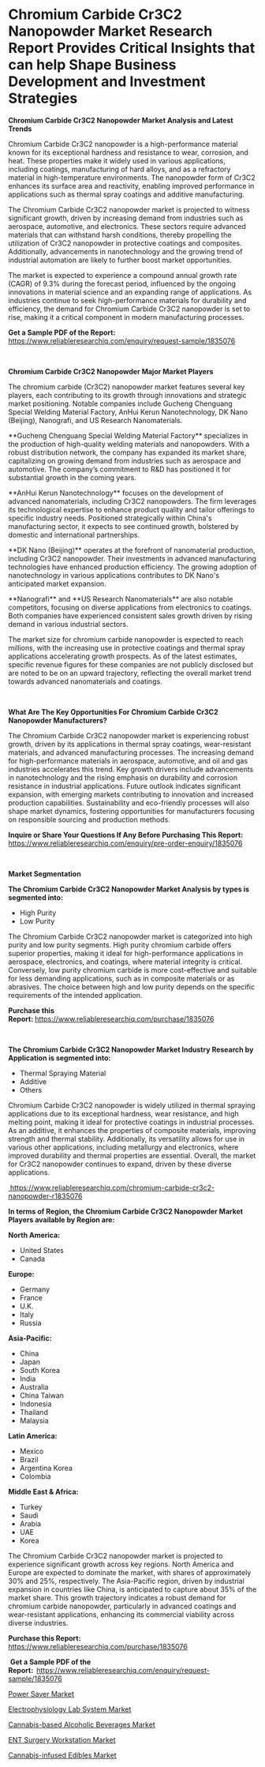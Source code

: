 <p><h1>Chromium Carbide Cr3C2 Nanopowder Market Research Report Provides Critical Insights that can help Shape Business Development and Investment Strategies</h1></p><p><strong>Chromium Carbide Cr3C2 Nanopowder Market Analysis and Latest Trends</strong></p>
<p><p>Chromium Carbide Cr3C2 nanopowder is a high-performance material known for its exceptional hardness and resistance to wear, corrosion, and heat. These properties make it widely used in various applications, including coatings, manufacturing of hard alloys, and as a refractory material in high-temperature environments. The nanopowder form of Cr3C2 enhances its surface area and reactivity, enabling improved performance in applications such as thermal spray coatings and additive manufacturing.</p><p>The Chromium Carbide Cr3C2 nanopowder market is projected to witness significant growth, driven by increasing demand from industries such as aerospace, automotive, and electronics. These sectors require advanced materials that can withstand harsh conditions, thereby propelling the utilization of Cr3C2 nanopowder in protective coatings and composites. Additionally, advancements in nanotechnology and the growing trend of industrial automation are likely to further boost market opportunities.</p><p>The market is expected to experience a compound annual growth rate (CAGR) of 9.3% during the forecast period, influenced by the ongoing innovations in material science and an expanding range of applications. As industries continue to seek high-performance materials for durability and efficiency, the demand for Chromium Carbide Cr3C2 nanopowder is set to rise, making it a critical component in modern manufacturing processes.</p></p>
<p><strong>Get a Sample PDF of the Report:&nbsp;</strong> <a href="https://www.reliableresearchiq.com/enquiry/request-sample/1835076?utm_campaign=1412&utm_medium=2&utm_source=Github&utm_content=ia&utm_term=16102024&utm_id=chromium-carbide-cr3c2-nanopowder">https://www.reliableresearchiq.com/enquiry/request-sample/1835076</a></p>
<p>&nbsp;</p>
<p><strong>Chromium Carbide Cr3C2 Nanopowder Major Market Players</strong></p>
<p><p>The chromium carbide (Cr3C2) nanopowder market features several key players, each contributing to its growth through innovations and strategic market positioning. Notable companies include Gucheng Chenguang Special Welding Material Factory, AnHui Kerun Nanotechnology, DK Nano (Beijing), Nanografi, and US Research Nanomaterials.</p><p>**Gucheng Chenguang Special Welding Material Factory** specializes in the production of high-quality welding materials and nanopowders. With a robust distribution network, the company has expanded its market share, capitalizing on growing demand from industries such as aerospace and automotive. The company’s commitment to R&D has positioned it for substantial growth in the coming years.</p><p>**AnHui Kerun Nanotechnology** focuses on the development of advanced nanomaterials, including Cr3C2 nanopowders. The firm leverages its technological expertise to enhance product quality and tailor offerings to specific industry needs. Positioned strategically within China's manufacturing sector, it expects to see continued growth, bolstered by domestic and international partnerships.</p><p>**DK Nano (Beijing)** operates at the forefront of nanomaterial production, including Cr3C2 nanopowder. Their investments in advanced manufacturing technologies have enhanced production efficiency. The growing adoption of nanotechnology in various applications contributes to DK Nano's anticipated market expansion.</p><p>**Nanografi** and **US Research Nanomaterials** are also notable competitors, focusing on diverse applications from electronics to coatings. Both companies have experienced consistent sales growth driven by rising demand in various industrial sectors.</p><p>The market size for chromium carbide nanopowder is expected to reach millions, with the increasing use in protective coatings and thermal spray applications accelerating growth prospects. As of the latest estimates, specific revenue figures for these companies are not publicly disclosed but are noted to be on an upward trajectory, reflecting the overall market trend towards advanced nanomaterials and coatings.</p></p>
<p>&nbsp;</p>
<p><strong>What Are The Key Opportunities For Chromium Carbide Cr3C2 Nanopowder Manufacturers?</strong></p>
<p><p>The Chromium Carbide Cr3C2 nanopowder market is experiencing robust growth, driven by its applications in thermal spray coatings, wear-resistant materials, and advanced manufacturing processes. The increasing demand for high-performance materials in aerospace, automotive, and oil and gas industries accelerates this trend. Key growth drivers include advancements in nanotechnology and the rising emphasis on durability and corrosion resistance in industrial applications. Future outlook indicates significant expansion, with emerging markets contributing to innovation and increased production capabilities. Sustainability and eco-friendly processes will also shape market dynamics, fostering opportunities for manufacturers focusing on responsible sourcing and production methods.</p></p>
<p><strong>Inquire or Share Your Questions If Any Before Purchasing This Report:</strong> <a href="https://www.reliableresearchiq.com/enquiry/pre-order-enquiry/1835076?utm_campaign=1412&utm_medium=2&utm_source=Github&utm_content=ia&utm_term=16102024&utm_id=chromium-carbide-cr3c2-nanopowder">https://www.reliableresearchiq.com/enquiry/pre-order-enquiry/1835076</a></p>
<p>&nbsp;</p>
<p><strong>Market Segmentation</strong></p>
<p><strong>The Chromium Carbide Cr3C2 Nanopowder Market Analysis by types is segmented into:</strong></p>
<p><ul><li>High Purity</li><li>Low Purity</li></ul></p>
<p><p>The Chromium Carbide Cr3C2 nanopowder market is categorized into high purity and low purity segments. High purity chromium carbide offers superior properties, making it ideal for high-performance applications in aerospace, electronics, and coatings, where material integrity is critical. Conversely, low purity chromium carbide is more cost-effective and suitable for less demanding applications, such as in composite materials or as abrasives. The choice between high and low purity depends on the specific requirements of the intended application.</p></p>
<p><strong>Purchase this Report:&nbsp;</strong><a href="https://www.reliableresearchiq.com/purchase/1835076?utm_campaign=1412&utm_medium=2&utm_source=Github&utm_content=ia&utm_term=16102024&utm_id=chromium-carbide-cr3c2-nanopowder">https://www.reliableresearchiq.com/purchase/1835076</a></p>
<p>&nbsp;</p>
<p><strong>The Chromium Carbide Cr3C2 Nanopowder Market Industry Research by Application is segmented into:</strong></p>
<p><ul><li>Thermal Spraying Material</li><li>Additive</li><li>Others</li></ul></p>
<p><p>Chromium Carbide Cr3C2 nanopowder is widely utilized in thermal spraying applications due to its exceptional hardness, wear resistance, and high melting point, making it ideal for protective coatings in industrial processes. As an additive, it enhances the properties of composite materials, improving strength and thermal stability. Additionally, its versatility allows for use in various other applications, including metallurgy and electronics, where improved durability and thermal properties are essential. Overall, the market for Cr3C2 nanopowder continues to expand, driven by these diverse applications.</p></p>
<p><a href="https://www.reliableresearchiq.com/chromium-carbide-cr3c2-nanopowder-r1835076?utm_campaign=1412&utm_medium=2&utm_source=Github&utm_content=ia&utm_term=16102024&utm_id=chromium-carbide-cr3c2-nanopowder">&nbsp;https://www.reliableresearchiq.com/chromium-carbide-cr3c2-nanopowder-r1835076</a></p>
<p><strong>In terms of Region, the Chromium Carbide Cr3C2 Nanopowder Market Players available by Region are:</strong></p>
<p>
    <p> <strong> North America: </strong>
        <ul>
            <li>United States</li>
            <li>Canada</li>
        </ul>
        </p> 
    <p> <strong> Europe: </strong>
        <ul>
            <li>Germany</li>
            <li>France</li>
            <li>U.K.</li>
            <li>Italy</li>
            <li>Russia</li>
        </ul>
        </p> 
    <p> <strong> Asia-Pacific: </strong>
        <ul>
            <li>China</li>
            <li>Japan</li>
            <li>South Korea</li>
            <li>India</li>
            <li>Australia</li>
            <li>China Taiwan</li>
            <li>Indonesia</li>
            <li>Thailand</li>
            <li>Malaysia</li>
        </ul>
        </p> 
    <p> <strong> Latin America: </strong>
        <ul>
            <li>Mexico</li>
            <li>Brazil</li>
            <li>Argentina Korea</li>
            <li>Colombia</li>
        </ul>
        </p> 
    <p> <strong> Middle East & Africa: </strong>
        <ul>
            <li>Turkey</li>
            <li>Saudi</li>
            <li>Arabia</li>
            <li>UAE</li>
            <li>Korea</li>
        </ul>
    </p>
    </p>
<p><p>The Chromium Carbide Cr3C2 nanopowder market is projected to experience significant growth across key regions. North America and Europe are expected to dominate the market, with shares of approximately 30% and 25%, respectively. The Asia-Pacific region, driven by industrial expansion in countries like China, is anticipated to capture about 35% of the market share. This growth trajectory indicates a robust demand for chromium carbide nanopowder, particularly in advanced coatings and wear-resistant applications, enhancing its commercial viability across diverse industries.</p></p>
<p><strong>Purchase this Report: </strong><a href="https://www.reliableresearchiq.com/purchase/1835076?utm_campaign=1412&utm_medium=2&utm_source=Github&utm_content=ia&utm_term=16102024&utm_id=chromium-carbide-cr3c2-nanopowder">https://www.reliableresearchiq.com/purchase/1835076</a></p>
<p>&nbsp;<strong>Get a Sample PDF of the Report:&nbsp;&nbsp;</strong><a href="https://www.reliableresearchiq.com/enquiry/request-sample/1835076?utm_campaign=1412&utm_medium=2&utm_source=Github&utm_content=ia&utm_term=16102024&utm_id=chromium-carbide-cr3c2-nanopowder">https://www.reliableresearchiq.com/enquiry/request-sample/1835076</a></p>
<p><strong></strong></p>
<p><p><a href="https://issuu.com/reportprime-2/docs/power-saver-market-size-2030.pptx_22a30102367b40?utm_campaign=1412&utm_medium=2&utm_source=Github&utm_content=ia&utm_term=16102024&utm_id=chromium-carbide-cr3c2-nanopowder">Power Saver Market</a></p><p><a href="https://www.linkedin.com/pulse/electrophysiology-lab-system-market-segmentation-applications-ag42e?trk=public_post_embed_feed-article-content&utm_campaign=1412&utm_medium=2&utm_source=Github&utm_content=ia&utm_term=16102024&utm_id=chromium-carbide-cr3c2-nanopowder">Electrophysiology Lab System Market</a></p><p><a href="https://github.com/delmasportse2/Market-Research-Report-List-1/blob/main/cannabis-based-alcoholic-beverages-market.md?utm_campaign=1412&utm_medium=2&utm_source=Github&utm_content=ia&utm_term=16102024&utm_id=chromium-carbide-cr3c2-nanopowder">Cannabis-based Alcoholic Beverages Market</a></p><p><a href="https://www.linkedin.com/pulse/ent-surgery-workstation-market2024-2031-industry-insights-en2pe?trk=public_post_embed_feed-article-content&utm_campaign=1412&utm_medium=2&utm_source=Github&utm_content=ia&utm_term=16102024&utm_id=chromium-carbide-cr3c2-nanopowder">ENT Surgery Workstation Market</a></p><p><a href="https://github.com/shantaev7par/Market-Research-Report-List-1/blob/main/cannabis-infused-edibles-market.md?utm_campaign=1412&utm_medium=2&utm_source=Github&utm_content=ia&utm_term=16102024&utm_id=chromium-carbide-cr3c2-nanopowder">Cannabis-infused Edibles Market</a></p></p>